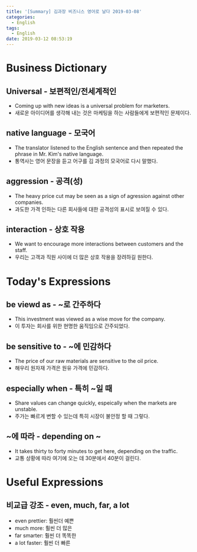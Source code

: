 ```yaml
---
title: '[Summary] 김과장 비즈니스 영어로 날다 2019-03-08'
categories:
  - English
tags:
  - English
date: 2019-03-12 08:53:19
---
```


# Business Dictionary

## Universal - 보편적인/전세계적인
- Coming up with new ideas is a universal problem for marketers.
- 새로운 아이디어를 생각해 내는 것은 마케팅을 하는 사람들에게 보편적인 문제이다.

## native language - 모국어
- The translator listened to the English sentence and then repeated the phrase in Mr. Kim's native language.
- 통역사는 영어 문장을 듣고 어구를 김 과정의 모국어로 다시 말했다.

## aggression - 공격(성)
- The heavy price cut may be seen as a sign of agression against other companies.
- 과도한 가격 인하는 다른 회사들에 대한 공격성의 표시로 보여질 수 있다.

## interaction - 상호 작용
- We want to encourage more interactions between customers and the staff.
- 우리는 고객과 직원 사이에 더 많은 상호 작용을 장려하길 원한다.

# Today's Expressions

## be viewd as - ~로 간주하다
- This investment was viewed as a wise move for the company.
- 이 투자는 회사를 위한 현명한 움직임으로 간주되었다.

## be sensitive to - ~에 민감하다
- The price of our raw materials are sensitive to the oil price.
- 해우리 원자재 가격은 원유 가격에 민감하다.

## especially when - 특히 ~일 때
- Share values can change quickly, espeically when the markets are unstable.
- 주가는 빠르게 변할 수 있는데 특히 시장이 불안정 할 때 그렇다.

## ~에 따라 - depending on ~
- It takes thirty to forty minutes to get here, depending on the traffic.
- 교통 상황에 따라 여기에 오는 데 30분에서 40분이 걸린다.

# Useful Expressions

## 비교급 강조 - even, much, far, a lot
- even prettier: 훨씬더 예쁜
- much more: 훨씬 더 많은
- far smarter: 훨씬 더 똑똑한
- a lot faster: 훨씬 더 빠른